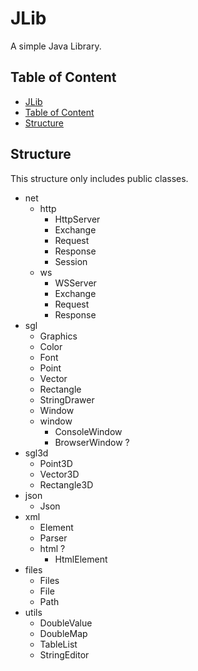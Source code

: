 # JLib

A simple Java Library.

## Table of Content

- [JLib](#jlib)
- [Table of Content](#table-of-content)
- [Structure](#structure)

## Structure

This structure only includes public classes.

- net
  - http
    - HttpServer
    - Exchange
    - Request
    - Response
    - Session
  - ws
    - WSServer
    - Exchange
    - Request
    - Response
- sgl
  - Graphics
  - Color
  - Font
  - Point
  - Vector
  - Rectangle
  - StringDrawer
  - Window
  - window
    - ConsoleWindow
    - BrowserWindow ?
- sgl3d
  - Point3D
  - Vector3D
  - Rectangle3D
- json
  - Json
- xml
  - Element
  - Parser
  - html ?
    - HtmlElement
- files
  - Files
  - File
  - Path
- utils
  - DoubleValue
  - DoubleMap
  - TableList
  - StringEditor